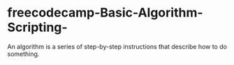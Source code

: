 # freecodecamp-Basic-Algorithm-Scripting-

An algorithm is a series of step-by-step instructions that describe how to do something.
